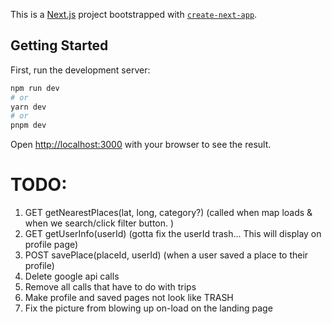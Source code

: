 This is a [Next.js](https://nextjs.org/) project bootstrapped with [`create-next-app`](https://github.com/vercel/next.js/tree/canary/packages/create-next-app).

## Getting Started

First, run the development server:

```bash
npm run dev
# or
yarn dev
# or
pnpm dev
```

Open [http://localhost:3000](http://localhost:3000) with your browser to see the result.

# TODO:

1. GET getNearestPlaces(lat, long, category?) (called when map loads & when we search/click filter button. )
2. GET getUserInfo(userId) (gotta fix the userId trash... This will display on profile page)
3. POST savePlace(placeId, userId) (when a user saved a place to their profile)
4. Delete google api calls
5. Remove all calls that have to do with trips
6. Make profile and saved pages not look like TRASH
7. Fix the picture from blowing up on-load on the landing page
